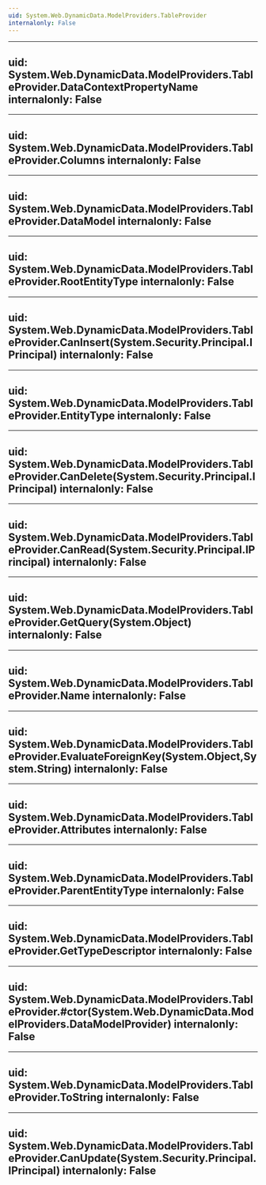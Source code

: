```yaml
---
uid: System.Web.DynamicData.ModelProviders.TableProvider
internalonly: False
---
```


---
uid: System.Web.DynamicData.ModelProviders.TableProvider.DataContextPropertyName
internalonly: False
---

---
uid: System.Web.DynamicData.ModelProviders.TableProvider.Columns
internalonly: False
---

---
uid: System.Web.DynamicData.ModelProviders.TableProvider.DataModel
internalonly: False
---

---
uid: System.Web.DynamicData.ModelProviders.TableProvider.RootEntityType
internalonly: False
---

---
uid: System.Web.DynamicData.ModelProviders.TableProvider.CanInsert(System.Security.Principal.IPrincipal)
internalonly: False
---

---
uid: System.Web.DynamicData.ModelProviders.TableProvider.EntityType
internalonly: False
---

---
uid: System.Web.DynamicData.ModelProviders.TableProvider.CanDelete(System.Security.Principal.IPrincipal)
internalonly: False
---

---
uid: System.Web.DynamicData.ModelProviders.TableProvider.CanRead(System.Security.Principal.IPrincipal)
internalonly: False
---

---
uid: System.Web.DynamicData.ModelProviders.TableProvider.GetQuery(System.Object)
internalonly: False
---

---
uid: System.Web.DynamicData.ModelProviders.TableProvider.Name
internalonly: False
---

---
uid: System.Web.DynamicData.ModelProviders.TableProvider.EvaluateForeignKey(System.Object,System.String)
internalonly: False
---

---
uid: System.Web.DynamicData.ModelProviders.TableProvider.Attributes
internalonly: False
---

---
uid: System.Web.DynamicData.ModelProviders.TableProvider.ParentEntityType
internalonly: False
---

---
uid: System.Web.DynamicData.ModelProviders.TableProvider.GetTypeDescriptor
internalonly: False
---

---
uid: System.Web.DynamicData.ModelProviders.TableProvider.#ctor(System.Web.DynamicData.ModelProviders.DataModelProvider)
internalonly: False
---

---
uid: System.Web.DynamicData.ModelProviders.TableProvider.ToString
internalonly: False
---

---
uid: System.Web.DynamicData.ModelProviders.TableProvider.CanUpdate(System.Security.Principal.IPrincipal)
internalonly: False
---
